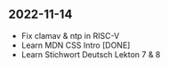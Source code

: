 ## 2022-11-14

* Fix clamav & ntp in RISC-V
* Learn MDN CSS Intro [DONE]
* Learn Stichwort Deutsch Lekton 7 & 8